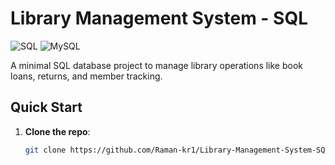 # Library Management System - SQL  
![SQL](https://img.shields.io/badge/SQL-Database-blue) ![MySQL](https://img.shields.io/badge/MySQL-8.0-orange)

A minimal SQL database project to manage library operations like book loans, returns, and member tracking.

##  Quick Start
1. **Clone the repo**:
   ```bash
   git clone https://github.com/Raman-kr1/Library-Management-System-SQL.git
